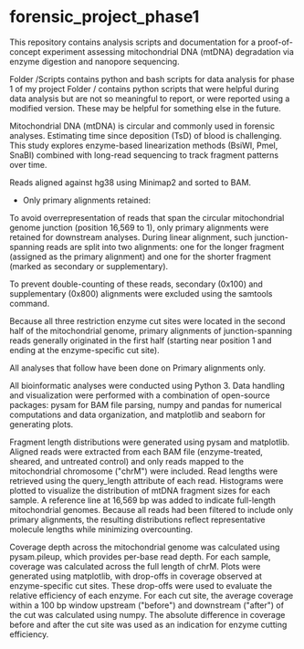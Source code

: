 # forensic_project_phase1
This repository contains analysis scripts and documentation for a proof-of-concept experiment assessing mitochondrial DNA (mtDNA) degradation via enzyme digestion and nanopore sequencing.

Folder /Scripts contains python and bash scripts for data analysis for phase 1 of my project
Folder / contains python scripts that were helpful during data analysis but are not so meaningful to report, or were reported using a modified version. These may be helpful for something else in the future.

Mitochondrial DNA (mtDNA) is circular and commonly used in forensic analyses. Estimating time since deposition (TsD) of blood is challenging. This study explores enzyme-based linearization methods (BsiWI, PmeI, SnaBI) combined with long-read sequencing to track fragment patterns over time.

Reads aligned against hg38 using Minimap2 and sorted to BAM.
- Only primary alignments retained:

To avoid overrepresentation of reads that span the circular mitochondrial genome junction (position 16,569 to 1), only primary alignments were retained for downstream analyses. During linear alignment, such junction-spanning reads are split into two alignments: one for the longer fragment (assigned as the primary alignment) and one for the shorter fragment (marked as secondary or supplementary).

To prevent double-counting of these reads, secondary (0x100) and supplementary (0x800) alignments were excluded using the samtools command. 

Because all three restriction enzyme cut sites were located in the second half of the mitochondrial genome, primary alignments of junction-spanning reads generally originated in the first half (starting near position 1 and ending at the enzyme-specific cut site).

All analyses that follow have been done on Primary alignments only. 

All bioinformatic analyses were conducted using Python 3. Data handling and visualization were performed with a combination of open-source packages: pysam for BAM file parsing, numpy and pandas for numerical computations and data organization, and matplotlib and seaborn for generating plots.

Fragment length distributions were generated using pysam and matplotlib. Aligned reads were extracted from each BAM file (enzyme-treated, sheared, and untreated control) and only reads mapped to the mitochondrial chromosome ("chrM") were included. Read lengths were retrieved using the query_length attribute of each read. Histograms were plotted to visualize the distribution of mtDNA fragment sizes for each sample. A reference line at 16,569 bp was added to indicate full-length mitochondrial genomes. Because all reads had been filtered to include only primary alignments, the resulting distributions reflect representative molecule lengths while minimizing overcounting.

Coverage depth across the mitochondrial genome was calculated using pysam.pileup, which provides per-base read depth. For each sample, coverage was calculated across the full length of chrM. Plots were generated using matplotlib, with drop-offs in coverage observed at enzyme-specific cut sites. These drop-offs were used to evaluate the relative efficiency of each enzyme. For each cut site, the average coverage within a 100 bp window upstream ("before") and downstream ("after") of the cut was calculated using numpy. The absolute difference in coverage before and after the cut site was used as an indication for enzyme cutting efficiency.

